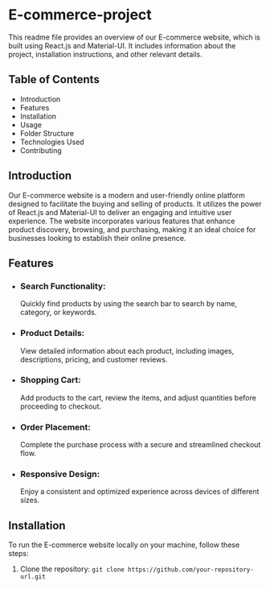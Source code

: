 # E-commerce-project
This readme file provides an overview of our E-commerce website, which is built using React.js and Material-UI. It includes information about the project, installation instructions, and other relevant details.

## Table of Contents
* Introduction
* Features
* Installation
* Usage
* Folder Structure
* Technologies Used
* Contributing

## Introduction 
Our E-commerce website is a modern and user-friendly online platform designed to facilitate the buying and selling of products. It utilizes the power of React.js and Material-UI to deliver an engaging and intuitive user experience. The website incorporates various features that enhance product discovery, browsing, and purchasing, making it an ideal choice for businesses looking to establish their online presence.

## Features
* ### Search Functionality:
  Quickly find products by using the search bar to search by name, category, or keywords.
* ### Product Details:
  View detailed information about each product, including images, descriptions, pricing, and customer reviews.
* ### Shopping Cart:
  Add products to the cart, review the items, and adjust quantities before proceeding to checkout.
* ### Order Placement:
   Complete the purchase process with a secure and streamlined checkout flow.
* ### Responsive Design:
  Enjoy a consistent and optimized experience across devices of different sizes.

## Installation
To run the E-commerce website locally on your machine, follow these steps:
1. Clone the repository:
   `git clone https://github.com/your-repository-url.git`








  

        
